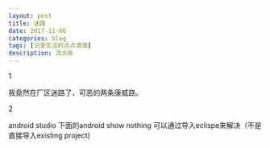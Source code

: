 ```yaml
---
layout: post
title: 迷路
date: 2017-11-06
categories: blog
tags: [记录生活的点点滴滴]
description: 流水账
---
```


1 

我竟然在厂区迷路了，可恶的两条康威路。

2

android studio 下面的android show nothing 可以通过导入eclispe来解决（不是直接导入existing project)

